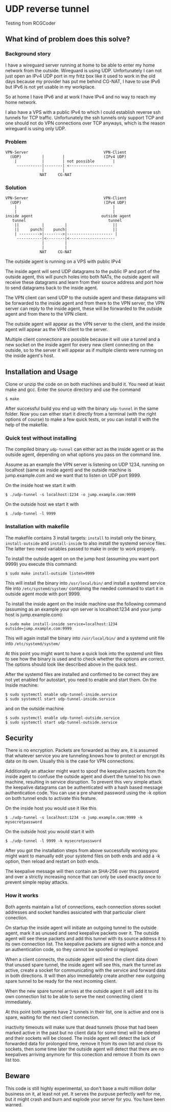 # UDP reverse tunnel

Testing from RCGCoder

## What kind of problem does this solve?

### Background story

I have a wireguard server running at home to be able to enter my home network from the outside. Wireguard is using UDP. Unfortunately I can not just open an IPv4 UDP port in my fritz box like it used to work in the old days because my provider has put me behind CG-NAT, I have to use IPv6 but IPv6 is not yet usable in my workplace.

So at home I have IPv6 and at work I have IPv4 and no way to reach my home network.

I also have a VPS with a public IPv4 to which I could establish reverse ssh tunnels for TCP traffic. Unfortunately the ssh tunnels only support TCP and one should not do VPN connections over TCP anyways, which is the reason wireguard is using only UDP.

### Problem

````
VPN-Server                                 VPN-Client
  (UDP)         |        |                 (IPv4 UDP)
    |           |        | not possible        |
     -----------|--------| <-------------------
                |        |
               NAT     CG-NAT

````

### Solution
````
VPN-Server                                 VPN-Client
  (UDP)                                    (IPv4 UDP)
    |                                          |
    |                                          |
inside agent                              outside agent
   tunnel                                    tunnel
    ||          |         |                    ||
    ||     punch|    punch|                    ||
    | --------->|-------->|-------------------- |
     -----------|<--------|<--------------------
                |         |
                |         |
               NAT     CG-NAT
````

The outside agent is running on a VPS with public IPv4

The inside agent will send UDP datagrams to the public IP and port of the outside agent, this will punch holes into both NATs, the outside agent will receive these datagrams and learn from their source address and port how to send datagrams back to the inside agent.

The VPN client can send UDP to the outside agent and these datagrams will be forwarded to the inside agent and from there to the VPN server, the VPN server can reply to the inside agent, these will be forwarded to the outside agent and from there to the VPN client.

The outside agent will appear as the VPN server to the client, and the inside agent will appear as the VPN client to the server.

Multiple client connections are possible because it will use a tunnel and a new socket on the inside agent for every new client connecting on the outside, so to the server it will appear as if multiple clients were running on the inside agent's host.

## Installation and Usage

Clone or unzip the code on on both machines and build it. You need at least make and gcc. Enter the source directory and use the command
````
$ make
````
After successful build you end up with the binary `udp-tunnel` in the same folder. Now you can either start it directly from a terminal (with the right options of course) to make a few quick tests, or you can install it with the help of the makefile.

### Quick test without installing

The compiled binary `udp-tunnel` can either act as the inside agent or as the outside agent, depending on what options you pass on the command line.

Assume as an example the VPN server is listening on UDP 1234, running on localhost (same as inside agent) and the outside machine is jump.example.com and we want that to listen on UDP port 9999.

On the inside host we start it with
````
$ ./udp-tunnel -s localhost:1234 -o jump.example.com:9999
````

On the outside host we start it with
````
$ ./udp-tunnel -l 9999
````

### Installation with makefile

The makefile contains 3 install targets: `install` to install only the binary, `install-outside` and `install-inside` to also install the systemd service files. The latter two need variables passed to make in order to work properly.

To install the outside agent on on the jump host (assuming you want port 9999) you execute this command:
````
$ sudo make install-outside listen=9999
````
This will install the binary into `/usr/local/bin/` and install a systemd service file into `/etc/systemd/system/` containing the needed command to start it in outside agent mode with port 9999.

To install the inside agent on the inside machine use the following command (assuming as an example your vpn server is localhost:1234 and your jump host is jump.example.com):
````
$ sudo make install-inside service=localhost:1234 outside=jump.example.com:9999
````
This will again install the binary into `/usr/local/bin/` and a systemd unit file into `/etc/systemd/system/`

At this point you might want to have a quick look into the systemd unit files to see how the binary is used and to check whether the options are correct. The options should look like described above in the quick test.

After the systemd files are installed and confirmed to be correct they are not yet enabled for autostart, you need to enable and start them. On the Inside machine:
````
$ sudo systemctl enable udp-tunnel-inside.service
$ sudo systemctl start udp-tunnel-inside.service
````
and on the outside machine
````
$ sudo systemctl enable udp-tunnel-outside.service
$ sudo systemctl start udp-tunnel-outside.service
````

## Security

There is no encryption. Packets are forwarded as they are, it is assumed that whatever service you are tunneling knows how to protect or encrypt its data on its own. Usually this is the case for VPN connections.

Additionally an attacker might want to spoof the keepalive packets from the inside agent to confuse the outside agent and divert the tunnel to his own machine, resulting in service disruption. To prevent this very simple attack the keepalive datagrams can be authenticated with a hash based message authentication code. You can use a pre shared password using the -k option on both tunnel ends to activate this feature.

On the inside host you would use it like this
````
$ ./udp-tunnel -s localhost:1234 -o jump.example.com:9999 -k mysecretpassword
````

On the outside host you would start it with
````
$ ./udp-tunnel -l 9999 -k mysecretpassword
````
After you got the installation steps from above successfully working you might want to manually edit your systemd files on both ends and add a -k option, then reload and restart on both ends.

The keepalive message will then contain an SHA-256 over this password and over a strictly increasing nonce that can only be used exactly once to prevent simple replay attacks.

### How it works

Both agents maintain a list of connections, each connection stores socket addresses and socket handles assiciated with that particular client conection.

On startup the inside agent will initiate an outgoing tunnel to the outside agent, mark it as unused and send keepalive packets over it. The outside agent will see these packets and add this tunnel with its source address it to its own connection list. The keepalive packets are signed with a nonce and an authentication code, so they cannot be spoofed or replayed.

When a client connects, the outside agent will send the client data down that unused spare tunnel, the inside agent will see this, mark the tunnel as active, create a socket for communicating with the service and forward data in both directions. It will then also immediately create another new outgoing spare tunnel to be ready for the next incoming client.

When the new spare tunnel arrives at the outside agent it will add it to its own connection list to be able to serve the next connecting client immediately.

At this point both agents have 2 tunnels in their list, one is active and one is spare, waiting for the next client connection.

inactivity timeouts will make sure that dead tunnels (those that had been marked active in the past but no client data for some time) will be deleted and their sockets will be closed. The inside agent will detect the lack of forwarded data for prolonged time, remove it from its own list and close its sockets, then some time later the outside agent will detect that there are no keepalives arriving anymore for this conection and remove it from its own list too.

## Beware

This code is still highly experimental, so don't base a multi million dollar business on it, at least not yet. It serves the purpuse perfectly well for me, but it might crash and burn and explode your server for you. You have been warned.
